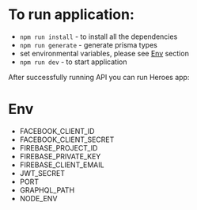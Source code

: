 # To run application:

- `npm run install` - to install all the dependencies
- `npm run generate` - generate prisma types
- set environmental variables, please see [Env](#Env) section
- `npm run dev` - to start application

After successfully running API you can run Heroes app:

# Env
 - FACEBOOK_CLIENT_ID
 - FACEBOOK_CLIENT_SECRET
 - FIREBASE_PROJECT_ID
 - FIREBASE_PRIVATE_KEY
 - FIREBASE_CLIENT_EMAIL
 - JWT_SECRET
 - PORT
 - GRAPHQL_PATH
 - NODE_ENV
